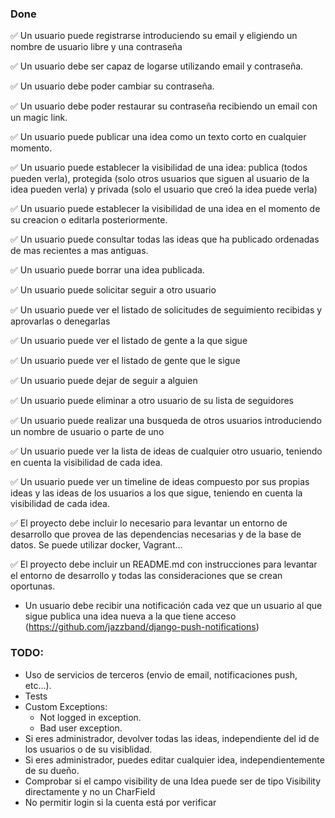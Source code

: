 ### Done
✅ Un usuario puede registrarse introduciendo su email y eligiendo un nombre de usuario libre y una contraseña

✅ Un usuario debe ser capaz de logarse utilizando email y contraseña.

✅ Un usuario debe poder cambiar su contraseña.

✅ Un usuario debe poder restaurar su contraseña recibiendo un email con un magic link.

✅ Un usuario puede publicar una idea como un texto corto en cualquier momento.

✅ Un usuario puede establecer la visibilidad de una idea: publica (todos pueden verla), protegida (solo otros usuarios que siguen al usuario de la idea pueden verla) y privada (solo el usuario que creó la idea puede verla)

✅ Un usuario puede establecer la visibilidad de una idea en el momento de su creacion o editarla posteriormente.

✅ Un usuario puede consultar todas las ideas que ha publicado ordenadas de mas recientes a mas antiguas.

✅ Un usuario puede borrar una idea publicada.

✅ Un usuario puede solicitar seguir a otro usuario

✅ Un usuario puede ver el listado de solicitudes de seguimiento recibidas y aprovarlas o denegarlas

✅ Un usuario puede ver el listado de gente a la que sigue

✅ Un usuario puede ver el listado de gente que le sigue

✅ Un usuario puede dejar de seguir a alguien

✅ Un usuario puede eliminar a otro usuario de su lista de seguidores

✅ Un usuario puede realizar una busqueda de otros usuarios introduciendo un nombre de usuario o parte de uno

✅ Un usuario puede ver la lista de ideas de cualquier otro usuario, teniendo en cuenta la visibilidad de cada idea.

✅ Un usuario puede ver un timeline de ideas compuesto por sus propias ideas y las ideas de los usuarios a los que sigue, teniendo en cuenta la visibilidad de cada idea.

✅ El proyecto debe incluir lo necesario para levantar un entorno de desarrollo que provea de las dependencias necesarias y de la base de datos. Se puede utilizar docker, Vagrant...

✅ El proyecto debe incluir un README.md con instrucciones para levantar el entorno de desarrollo y todas las consideraciones que se crean oportunas.

- Un usuario debe recibir una notificación cada vez que un usuario al que sigue publica una idea nueva a la que tiene acceso (https://github.com/jazzband/django-push-notifications)

### TODO:
- Uso de servicios de terceros (envio de email, notificaciones push, etc...).
- Tests
- Custom Exceptions:
    - Not logged in exception.
    - Bad user exception.
- Si eres administrador, devolver todas las ideas, independiente del id de los usuarios o de su visiblidad.
- Si eres administrador, puedes editar cualquier idea, independientemente de su dueño.
- Comprobar si el campo visibility de una Idea puede ser de tipo Visibility directamente y no un CharField
- No permitir login si la cuenta está por verificar
